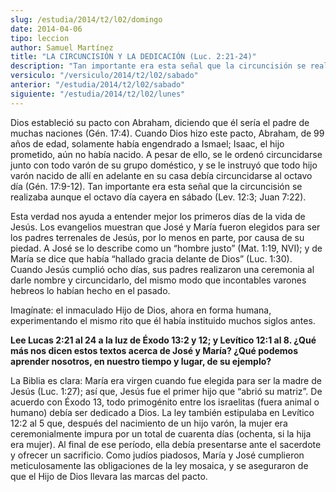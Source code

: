 ```yaml
---
slug: /estudia/2014/t2/l02/domingo
date: 2014-04-06
tipo: leccion
author: Samuel Martínez
title: "LA CIRCUNCISIÓN Y LA DEDICACIÓN (Luc. 2:21-24)"
description: "Tan importante era esta señal que la circuncisión se realizaba aunque el octavo día cayera en sábado (Lev. 12:3; Juan 7:22)."
versiculo: "/versiculo/2014/t2/l02/sabado"
anterior: "/estudia/2014/t2/l02/sabado"
siguiente: "/estudia/2014/t2/l02/lunes"
---
```


Dios estableció su pacto con Abraham, diciendo que él sería el padre de muchas naciones (Gén. 17:4). Cuando Dios hizo este pacto, Abraham, de 99 años de edad, solamente había engendrado a Ismael; Isaac, el hijo prometido, aún no había nacido. A pesar de ello, se le ordenó circuncidarse junto con todo varón de su grupo doméstico, y se le instruyó que todo hijo varón nacido de allí en adelante en su casa debía circuncidarse al octavo día (Gén. 17:9-12). Tan importante era esta señal que la circuncisión se realizaba aunque el octavo día cayera en sábado (Lev. 12:3; Juan 7:22).

Esta verdad nos ayuda a entender mejor los primeros días de la vida de Jesús. Los evangelios muestran que José y María fueron elegidos para ser los padres terrenales de Jesús, por lo menos en parte, por causa de su piedad. A José se lo describe como un “hombre justo” (Mat. 1:19, NVI); y de María se dice que había “hallado gracia delante de Dios” (Luc. 1:30). Cuando Jesús cumplió ocho días, sus padres realizaron una ceremonia al darle nombre y circuncidarlo, del mismo modo que incontables varones hebreos lo habían hecho en el pasado.

Imagínate: el inmaculado Hijo de Dios, ahora en forma humana, experimentando el mismo rito que él había instituido muchos siglos antes.

**Lee Lucas 2:21 al 24 a la luz de Éxodo 13:2 y 12; y Levítico 12:1 al 8. ¿Qué más nos dicen estos textos acerca de José y María? ¿Qué podemos aprender nosotros, en nuestro tiempo y lugar, de su ejemplo?**

La Biblia es clara: María era virgen cuando fue elegida para ser la madre de Jesús (Luc. 1:27); así que, Jesús fue el primer hijo que “abrió su matriz”. De acuerdo con Éxodo 13, todo primogénito entre los israelitas (fuera animal o humano) debía ser dedicado a Dios. La ley también estipulaba en Levítico 12:2 al 5 que, después del nacimiento de un hijo varón, la mujer era ceremonialmente impura por un total de cuarenta días (ochenta, si la hija era mujer). Al final de ese período, ella debía presentarse ante el sacerdote y ofrecer un sacrificio. Como judíos piadosos, María y José cumplieron meticulosamente las obligaciones de la ley mosaica, y se aseguraron de que el Hijo de Dios llevara las marcas del pacto.
